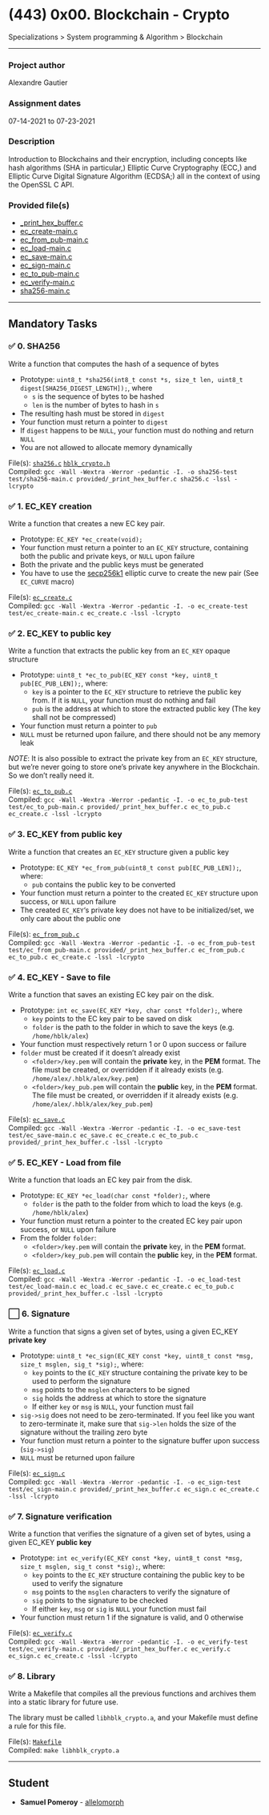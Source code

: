 # (443) 0x00. Blockchain - Crypto
Specializations > System programming & Algorithm > Blockchain

---

### Project author
Alexandre Gautier

### Assignment dates
07-14-2021 to 07-23-2021

### Description
Introduction to Blockchains and their encryption, including concepts like hash algorithms (SHA in particular,) Elliptic Curve Cryptography (ECC,) and Elliptic Curve Digital Signature Algorithm (ECDSA;) all in the context of using the OpenSSL C API.


### Provided file(s)
* [_print_hex_buffer.c](./provided/_print_hex_buffer.c)
* [ec_create-main.c](./test/ec_create-main.c)
* [ec_from_pub-main.c](./test/ec_from_pub-main.c)
* [ec_load-main.c](./test/ec_load-main.c)
* [ec_save-main.c](./test/ec_save-main.c)
* [ec_sign-main.c](./test/ec_sign-main.c)
* [ec_to_pub-main.c](./test/ec_to_pub-main.c)
* [ec_verify-main.c](./test/ec_verify-main.c)
* [sha256-main.c](./test/sha256-main.c)

---

## Mandatory Tasks

### :white_check_mark: 0. SHA256
Write a function that computes the hash of a sequence of bytes

* Prototype: `uint8_t *sha256(int8_t const *s, size_t len, uint8_t digest[SHA256_DIGEST_LENGTH]);`, where
    * `s` is the sequence of bytes to be hashed
    * `len` is the number of bytes to hash in `s`
* The resulting hash must be stored in `digest`
* Your function must return a pointer to `digest`
* If `digest` happens to be `NULL`, your function must do nothing and return `NULL`
* You are not allowed to allocate memory dynamically

File(s): [`sha256.c`](./sha256.c) [`hblk_crypto.h`](./hblk_crypto.h)\
Compiled: `gcc -Wall -Wextra -Werror -pedantic -I. -o sha256-test test/sha256-main.c provided/_print_hex_buffer.c sha256.c -lssl -lcrypto`

### :white_check_mark: 1. EC_KEY creation
Write a function that creates a new EC key pair.

* Prototype: `EC_KEY *ec_create(void);`
* Your function must return a pointer to an `EC_KEY` structure, containing both the public and private keys, or `NULL` upon failure
* Both the private and the public keys must be generated
* You have to use the [secp256k1](https://en.bitcoin.it/wiki/Secp256k1) elliptic curve to create the new pair (See `EC_CURVE` macro)

File(s): [`ec_create.c`](./ec_create.c)\
Compiled: `gcc -Wall -Wextra -Werror -pedantic -I. -o ec_create-test test/ec_create-main.c ec_create.c -lssl -lcrypto`

### :white_check_mark: 2. EC_KEY to public key
Write a function that extracts the public key from an `EC_KEY` opaque structure

* Prototype: `uint8_t *ec_to_pub(EC_KEY const *key, uint8_t pub[EC_PUB_LEN]);`, where:
    * `key` is a pointer to the `EC_KEY` structure to retrieve the public key from. If it is `NULL`, your function must do nothing and fail
    * `pub` is the address at which to store the extracted public key (The key shall not be compressed)
* Your function must return a pointer to `pub`
* `NULL` must be returned upon failure, and there should not be any memory leak

*NOTE*: It is also possible to extract the private key from an `EC_KEY` structure, but we’re never going to store one’s private key anywhere in the Blockchain. So we don’t really need it.

File(s): [`ec_to_pub.c`](./ec_to_pub.c)\
Compiled: `gcc -Wall -Wextra -Werror -pedantic -I. -o ec_to_pub-test test/ec_to_pub-main.c provided/_print_hex_buffer.c ec_to_pub.c ec_create.c -lssl -lcrypto`

### :white_check_mark: 3. EC_KEY from public key
Write a function that creates an `EC_KEY` structure given a public key

* Prototype: `EC_KEY *ec_from_pub(uint8_t const pub[EC_PUB_LEN]);`, where:
    * `pub` contains the public key to be converted
* Your function must return a pointer to the created `EC_KEY` structure upon success, or `NULL` upon failure
* The created `EC_KEY`‘s private key does not have to be initialized/set, we only care about the public one

File(s): [`ec_from_pub.c`](./ec_from_pub.c)\
Compiled: `gcc -Wall -Wextra -Werror -pedantic -I. -o ec_from_pub-test test/ec_from_pub-main.c provided/_print_hex_buffer.c ec_from_pub.c ec_to_pub.c ec_create.c -lssl -lcrypto`

### :white_check_mark: 4. EC_KEY - Save to file
Write a function that saves an existing EC key pair on the disk.

* Prototype: `int ec_save(EC_KEY *key, char const *folder);`, where
    * `key` points to the EC key pair to be saved on disk
    * `folder` is the path to the folder in which to save the keys (e.g. `/home/hblk/alex`)
* Your function must respectively return 1 or 0 upon success or failure
* `folder` must be created if it doesn’t already exist
    * `<folder>/key.pem` will contain the **private** key, in the **PEM** format. The file must be created, or overridden if it already exists (e.g. `/home/alex/.hblk/alex/key.pem`)
    * `<folder>/key_pub.pem` will contain the **public** key, in the **PEM** format. The file must be created, or overridden if it already exists (e.g. `/home/alex/.hblk/alex/key_pub.pem`)

File(s): [`ec_save.c`](./ec_save.c)\
Compiled: `gcc -Wall -Wextra -Werror -pedantic -I. -o ec_save-test test/ec_save-main.c ec_save.c ec_create.c ec_to_pub.c provided/_print_hex_buffer.c -lssl -lcrypto`

### :white_check_mark: 5. EC_KEY - Load from file
Write a function that loads an EC key pair from the disk.

* Prototype: `EC_KEY *ec_load(char const *folder);`, where
    * `folder` is the path to the folder from which to load the keys (e.g. `/home/hblk/alex`)
* Your function must return a pointer to the created EC key pair upon success, or `NULL` upon failure
* From the folder `folder`:
    * `<folder>/key.pem` will contain the **private** key, in the **PEM** format.
    * `<folder>/key_pub.pem` will contain the **public** key, in the **PEM** format.

File(s): [`ec_load.c`](./ec_load.c)\
Compiled: `gcc -Wall -Wextra -Werror -pedantic -I. -o ec_load-test test/ec_load-main.c ec_load.c ec_save.c ec_create.c ec_to_pub.c provided/_print_hex_buffer.c -lssl -lcrypto`

### :white_large_square: 6. Signature
Write a function that signs a given set of bytes, using a given EC_KEY **private key**

* Prototype: `uint8_t *ec_sign(EC_KEY const *key, uint8_t const *msg, size_t msglen, sig_t *sig);`, where:
    * `key` points to the `EC_KEY` structure containing the private key to be used to perform the signature
    * `msg` points to the `msglen` characters to be signed
    * `sig` holds the address at which to store the signature
    * If either `key` or `msg` is `NULL`, your function must fail
* `sig->sig` does not need to be zero-terminated. If you feel like you want to zero-terminate it, make sure that `sig->len` holds the size of the signature without the trailing zero byte
* Your function must return a pointer to the signature buffer upon success (`sig->sig`)
* `NULL` must be returned upon failure

File(s): [`ec_sign.c`](./ec_sign.c)\
Compiled: `gcc -Wall -Wextra -Werror -pedantic -I. -o ec_sign-test test/ec_sign-main.c provided/_print_hex_buffer.c ec_sign.c ec_create.c -lssl -lcrypto`

### :white_check_mark: 7. Signature verification
Write a function that verifies the signature of a given set of bytes, using a given EC_KEY **public key**

* Prototype: `int ec_verify(EC_KEY const *key, uint8_t const *msg, size_t msglen, sig_t const *sig);`, where:
    * `key` points to the `EC_KEY` structure containing the public key to be used to verify the signature
    * `msg` points to the `msglen` characters to verify the signature of
    * `sig` points to the signature to be checked
    * If either `key`, `msg` or `sig` is `NULL` your function must fail
* Your function must return 1 if the signature is valid, and 0 otherwise

File(s): [`ec_verify.c`](./ec_verify.c)\
Compiled: `gcc -Wall -Wextra -Werror -pedantic -I. -o ec_verify-test test/ec_verify-main.c provided/_print_hex_buffer.c ec_verify.c ec_sign.c ec_create.c -lssl -lcrypto`

### :white_check_mark: 8. Library
Write a Makefile that compiles all the previous functions and archives them into a static library for future use.

The library must be called `libhblk_crypto.a`, and your Makefile must define a rule for this file.

File(s): [`Makefile`](./Makefile)\
Compiled: `make libhblk_crypto.a`

---

## Student
* **Samuel Pomeroy** - [allelomorph](github.com/allelomorph)

